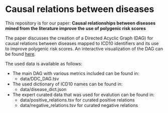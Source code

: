 # Causal relations between diseases
 This repository is for our paper: **Causal relationships between diseases mined from the literature improve the use of polygenic risk scores**

 
The paper discusses the creation of a Directed Acyclic Graph (DAG) for causal relations between diseases mapped to ICD10 identifiers and its use to improve polygenic risk scores.
An interactive visualization of the DAG can be found [here](https://cosmograph.app/run/?data=https://raw.githubusercontent.com/stoonsi/Causal-relations-between-diseases/main/data/DDC_DAG.tsv&meta=https://raw.githubusercontent.com/stoonsi/Causal-relations-between-diseases/main/data/meta.tsv&gravity=0.48&repulsion=1.99&repulsionTheta=1.92&linkSpring=0.16&linkDistance=19&friction=0.93&renderLabels=true&renderHoveredLabel=true&renderLinks=true&linkArrows=true&nodeSizeScale=1.2&linkWidthScale=0.1&linkArrowsSizeScale=0.5&nodeSize=size-default&nodeColor=color-category&nodeLabel=id&linkWidth=width-avg-score&linkColor=color-avg-score&).


The used data is available as follows:

- The main DAG with various metrics included can be found in:
  - data/DDC_DAG.tsv
- The used dictionary of ICD10 names can be found in:
  - data/disease_dict.json
- The expert curated data that was used for evalution can be found in:
  - data/positive_relations.tsv for curated positive relations
  - data/negative_relations.tsv for curated negative relations
